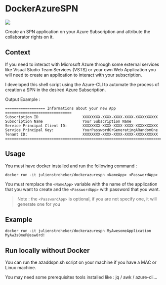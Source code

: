 # DockerAzureSPN
[![](https://images.microbadger.com/badges/image/julienstroheker/dockerazurespn.svg)](https://microbadger.com/images/julienstroheker/dockerazurespn "Get your own image badge on microbadger.com")

Create an SPN application on your Azure Subscription and attribute the collaborator rights on it.

## Context

If you need to interact with Microsoft Azure through some external services like Visual Studio Team Services (VSTS) 
or your own Web Application you will need to create an application to interact with your subscription.

I developed this shell script using the Azure-CLI to automate the process of creation a SPN in the desired Azure Subscription.

Output Example :

```
================== Informations about your new App ==============================
Subscription ID                    XXXXXXXX-XXXX-XXXX-XXXX-XXXXXXXXXX
Subscription Name                  Your Subscription Name
Service Principal Client ID:       XXXXXXXX-XXXX-XXXX-XXXX-XXXXXXXXXX
Service Principal Key:             YourPasswordOrGeneratingARandomOne
Tenant ID:                         XXXXXXXX-XXXX-XXXX-XXXX-XXXXXXXXXX
=================================================================================
```

## Usage

You must have docker installed and run the following command :

```
docker run -it julienstroheker/dockerazurespn <NameApp> <PasswordApp>
```

You must remplace the `<NameApp>` variable with the name of the application that you want to create and the `<PasswordApp>` with password that you want.

>Note : the `<PasswordApp>` is optional, if you are not specify one, it will generate one for you

## Example

```
docker run -it julienstroheker/dockerazurespn MyAwesomeApplication MyAw3s0meP@ssw0rd!
```



## Run locally without Docker

You can run the azaddspn.sh script on your machine if you have a MAC or Linux machine.

You may need some prerequisites tools installed like : jq / awk / azure-cli...